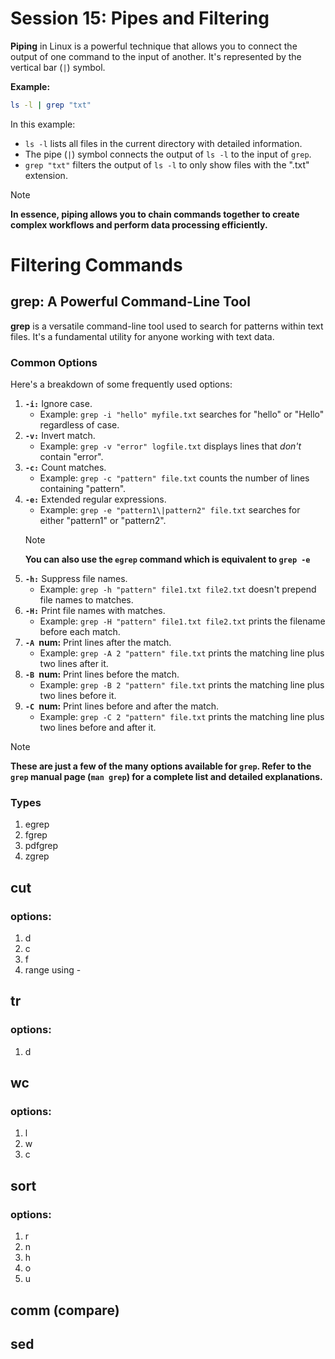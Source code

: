 # Session 15: Pipes and Filtering

**Piping** in Linux is a powerful technique that allows you to connect the output of one command to the input of another. It's represented by the vertical bar (`|`) symbol.

**Example:**

```bash
ls -l | grep "txt"
```

In this example:
* `ls -l` lists all files in the current directory with detailed information.
* The pipe (`|`) symbol connects the output of `ls -l` to the input of `grep`.
* `grep "txt"` filters the output of `ls -l` to only show files with the ".txt" extension.

> [!NOTE]
> **In essence, piping allows you to chain commands together to create complex workflows and perform data processing efficiently.**

# Filtering Commands

## grep: A Powerful Command-Line Tool

**grep** is a versatile command-line tool used to search for patterns within text files. It's a fundamental utility for anyone working with text data.

### Common Options

Here's a breakdown of some frequently used options:

1. **`-i:`** Ignore case.
   * Example: `grep -i "hello" myfile.txt` searches for "hello" or "Hello" regardless of case.
2. **`-v:`** Invert match.
   * Example: `grep -v "error" logfile.txt` displays lines that *don't* contain "error".
3. **`-c:`** Count matches.
   * Example: `grep -c "pattern" file.txt` counts the number of lines containing "pattern".
4. **`-e:`** Extended regular expressions.
   * Example: `grep -e "pattern1\|pattern2" file.txt` searches for either "pattern1" or "pattern2".
    > [!NOTE] 
    > **You can also use the `egrep` command which is equivalent to `grep -e`**
5. **`-h:`** Suppress file names.
   * Example: `grep -h "pattern" file1.txt file2.txt` doesn't prepend file names to matches.
6. **`-H:`** Print file names with matches.
   * Example: `grep -H "pattern" file1.txt file2.txt` prints the filename before each match.
7. **`-A `num:** Print lines after the match.
   * Example: `grep -A 2 "pattern" file.txt` prints the matching line plus two lines after it.
8. **`-B `num:** Print lines before the match.
   * Example: `grep -B 2 "pattern" file.txt` prints the matching line plus two lines before it.
9. **`-C `num:** Print lines before and after the match.
   * Example: `grep -C 2 "pattern" file.txt` prints the matching line plus two lines before and after it.

> [!NOTE]  
> **These are just a few of the many options available for `grep`. Refer to the `grep` manual page (`man grep`) for a complete list and detailed explanations.**


### Types
1.  egrep
2.  fgrep
3.  pdfgrep
4.  zgrep
## cut
### options:
1.  d
2.  c
3.  f
4.  range using -
## tr
### options:
1.  d
## wc
### options:
1.  l
2.  w
3.  c

## sort
### options:
1.  r
2.  n
3.  h
4.  o
5.  u

## comm (compare)

## sed